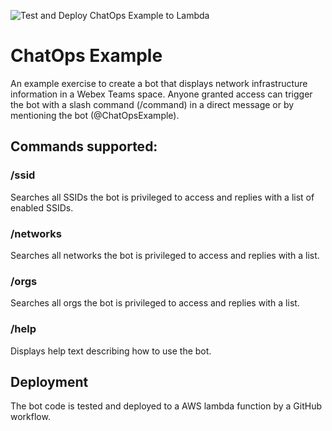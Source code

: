 ![Test and Deploy ChatOps Example to Lambda](https://github.com/sambyers/chatops-example/workflows/Test%20and%20Deploy%20ChatOps%20Example%20to%20Lambda/badge.svg?branch=master)

# ChatOps Example
An example exercise to create a bot that displays network infrastructure information in a Webex Teams space. Anyone granted access can trigger the bot with a slash command (/command) in a direct message or by mentioning the bot (@ChatOpsExample).

## Commands supported:
### /ssid
Searches all SSIDs the bot is privileged to access and replies with a list of enabled SSIDs.

### /networks
Searches all networks the bot is privileged to access and replies with a list.

### /orgs
Searches all orgs the bot is privileged to access and replies with a list.

### /help
Displays help text describing how to use the bot.

## Deployment
The bot code is tested and deployed to a AWS lambda function by a GitHub workflow.